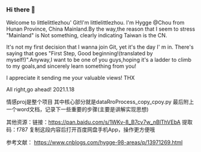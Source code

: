 ### Hi there 👋

<!--
**littlelittlezhou/littlelittlezhou** is a ✨ _special_ ✨ repository because its `README.md` (this file) appears on your GitHub profile.

Here are some ideas to get you started:

- 🔭 I’m currently working on ...
- 🌱 I’m currently learning ...
- 👯 I’m looking to collaborate on ...
- 🤔 I’m looking for help with ...
- 💬 Ask me about ...
- 📫 How to reach me: ...
- 😄 Pronouns: ...
- ⚡ Fun fact: ...
-->

Welcome to littlelittlezhou' Git!I'm littlelittlezhou.
I'm Hygge @Chou from Hunan Province, China Mainland.By the way,the reason that I seem to stress "Mainland" is Not something, clearly indicating Taiwan is the CN.

It's not my first decision that I wanna join Git, yet it's the day I' m in. There's saying that goes "First Step, Good beginning!(translated by myself!)".Anyway,I want to be one of you guys,hoping it's a ladder to climb to my goals,and sincerely learn something from you! 

I appreciate it sending me your valuable views! THX

All right,go ahead!
         2021.1.18
        
情感proj是整个项目
其中核心部分就是dataRroProcess_copy_cpoy.py
最后附上一个word文档，记录下一些重要的步骤(主要是讲解实现思想)

其他资源：链接：https://pan.baidu.com/s/1WKv-8_B7cv7w_nBlThVEbA 
提取码：f787 
复制这段内容后打开百度网盘手机App，操作更方便哦

参考文献：
https://www.cnblogs.com/hygge-98-areas/p/13971269.html
